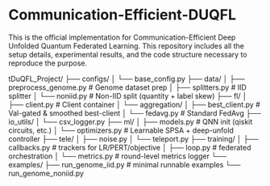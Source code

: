 # Communication-Efficient-DUQFL
This is the official implementation for Communication-Efficient Deep Unfolded Quantum Federated Learning. This repository includes all the setup details, experimental results, and the code structure necessary to reproduce the purpose.

tDuQFL_Project/
├── configs/
│   └── base_config.py
├── data/
│   ├── preprocess_genome.py        # Genome dataset prep
│   ├── splitters.py                # IID splitter
│   └── noniid.py                   # Non-IID split (quantity + label skew)
├── fl/
│   ├── client.py                   # Client container
│   └── aggregation/
│       ├── best_client.py          # Val-gated & smoothed best-client
│       └── fedavg.py               # Standard FedAvg
├── io_utils/
│   └── csv_logger.py
├── ml/
│   ├── models.py                   # QNN init (qiskit circuits, etc.)
│   └── optimizers.py               # Learnable SPSA + deep-unfold controller
├── tele/
│   ├── noise.py
│   └── teleport.py
├── training/
│   ├── callbacks.py                # trackers for LR/PERT/objective
│   ├── loop.py                     # federated orchestration
│   └── metrics.py                  # round-level metrics logger
└── examples/
    ├── run_genome_iid.py           # minimal runnable examples
    └── run_genome_noniid.py
